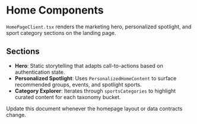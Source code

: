 # Home Components

`HomePageClient.tsx` renders the marketing hero, personalized spotlight, and sport category sections on the landing page.

## Sections

- **Hero**: Static storytelling that adapts call-to-actions based on authentication state.
- **Personalized Spotlight**: Uses `PersonalizedHomeContent` to surface recommended groups, events, and spotlight sports.
- **Category Explorer**: Iterates through `sportsCategories` to highlight curated content for each taxonomy bucket.

Update this document whenever the homepage layout or data contracts change.
